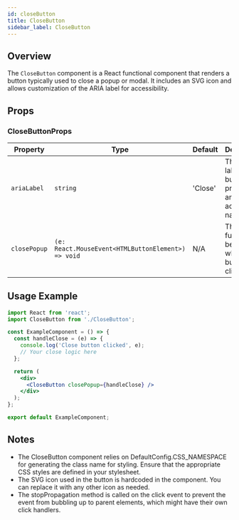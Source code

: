 ```yaml
---
id: closeButton
title: CloseButton
sidebar_label: CloseButton
---
```


## Overview

The `CloseButton` component is a React functional component that renders a button typically used to close a popup or modal. It includes an SVG icon and allows customization of the ARIA label for accessibility.

## Props

### CloseButtonProps

| Property    | Type                                             | Default | Description                                                      |
|-------------|--------------------------------------------------|---------|------------------------------------------------------------------|
| `ariaLabel` | `string`                                         | 'Close' | The ARIA label for the button, providing an accessible name.     |
| `closePopup`| `(e: React.MouseEvent<HTMLButtonElement>) => void` | N/A     | The function to be called when the button is clicked.            |

## Usage Example

```jsx
import React from 'react';
import CloseButton from './CloseButton';

const ExampleComponent = () => {
  const handleClose = (e) => {
    console.log('Close button clicked', e);
    // Your close logic here
  };

  return (
    <div>
      <CloseButton closePopup={handleClose} />
    </div>
  );
};

export default ExampleComponent;
```

## Notes
- The CloseButton component relies on DefaultConfig.CSS_NAMESPACE for generating the class name for styling. Ensure that the appropriate CSS styles are defined in your stylesheet.
- The SVG icon used in the button is hardcoded in the component. You can replace it with any other icon as needed.
- The stopPropagation method is called on the click event to prevent the event from bubbling up to parent elements, which might have their own click handlers.